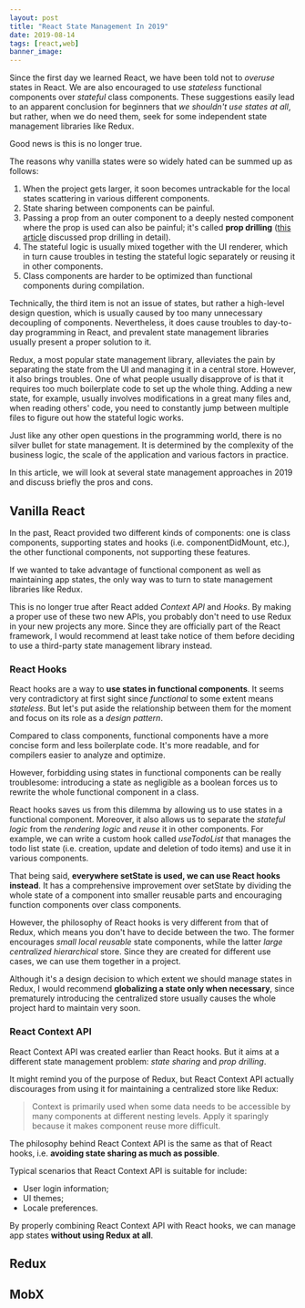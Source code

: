 ```yaml
---
layout: post
title: "React State Management In 2019"
date: 2019-08-14
tags: [react,web]
banner_image:
---
```


Since the first day we learned React, we have been told not to *overuse* states
in React. We are also encouraged to use *stateless* functional components over
*stateful* class components. These suggestions easily lead to an apparent
conclusion for beginners that *we shouldn't use states at all*, but rather, when
we do need them, seek for some independent state management libraries like
Redux.

Good news is this is no longer true.

<!--more-->

The reasons why vanilla states were so widely hated can be summed up as follows:

1. When the project gets larger, it soon becomes untrackable for the local
   states scattering in various different components.
2. State sharing between components can be painful.
3. Passing a prop from an outer component to a deeply nested component where the
   prop is used can also be painful; it's called **prop
   drilling** ([this article][prop-drilling] discussed prop drilling in detail).
4. The stateful logic is usually mixed together with the UI renderer, which in
   turn cause troubles in testing the stateful logic separately or reusing it in
   other components.
5. Class components are harder to be optimized than functional components during
   compilation.

Technically, the third item is not an issue of states, but rather a high-level
design question, which is usually caused by too many unnecessary decoupling of
components. Nevertheless, it does cause troubles to day-to-day programming in
React, and prevalent state management libraries usually present a proper
solution to it.

Redux, a most popular state management library, alleviates the pain
by separating the state from the UI and managing it in a central store. However,
it also brings troubles. One of what people usually disapprove of is that it
requires too much boilerplate code to set up the whole thing. Adding a new
state, for example, usually involves modifications in a great many files and,
when reading others' code, you need to constantly jump between multiple files to
figure out how the stateful logic works.

Just like any other open questions in the programming world, there is no silver
bullet for state management. It is determined by the complexity of the business
logic, the scale of the application and various factors in practice.

In this article, we will look at several state management approaches in 2019 and
discuss briefly the pros and cons.

## Vanilla React

In the past, React provided two different kinds of components: one is class
components, supporting states and hooks (i.e. componentDidMount, etc.), the
other functional components, not supporting these features.

If we wanted to take advantage of functional component as well as maintaining
app states, the only way was to turn to state management libraries like Redux.

This is no longer true after React added *Context API* and *Hooks*. By making a
proper use of these two new APIs, you probably don't need to use Redux in your
new projects any more. Since they are officially part of the React framework, I
would recommend at least take notice of them before deciding to use a
third-party state management library instead.

### React Hooks

React hooks are a way to **use states in functional components**. It seems very
contradictory at first sight since *functional* to some extent means
*stateless*. But let's put aside the relationship between them for the moment
and focus on its role as a *design pattern*.

Compared to class components, functional components have a more concise form and
less boilerplate code. It's more readable, and for compilers easier to
analyze and optimize.

However, forbidding using states in functional components can be really
troublesome: introducing a state as negligible as a boolean forces us to
rewrite the whole functional component in a class.

React hooks saves us from this dilemma by allowing us to use states in a
functional component. Moreover, it also allows us to separate the *stateful
logic* from the *rendering logic* and *reuse* it in other components.
For example, we can write a custom hook called *useTodoList* that manages the
todo list state (i.e. creation, update and deletion of todo items) and use it in
various components.

That being said, **everywhere setState is used, we can use React hooks
instead**. It has a comprehensive improvement over setState by dividing the
whole state of a component into smaller reusable parts and encouraging function
components over class components.

However, the philosophy of React hooks is very different from that of Redux,
which means you don't have to decide between the two. The former encourages
*small local reusable* state components, while the latter *large centralized
hierarchical* store. Since they are created for different use cases, we can use
them together in a project.

Although it's a design decision to which extent we should manage states in
Redux, I would recommend **globalizing a state only when necessary**, since
prematurely introducing the centralized store usually causes the whole project
hard to maintain very soon.

### React Context API

React Context API was created earlier than React hooks. But it aims at a
different state management problem: *state sharing* and *prop drilling*.

It might remind you of the purpose of Redux, but React Context API actually
discourages from using it for maintaining a centralized store like Redux:

> Context is primarily used when some data needs to be accessible by many
> components at different nesting levels. Apply it sparingly because it makes
> component reuse more difficult.

The philosophy behind React Context API is the same as that of React hooks, i.e.
**avoiding state sharing as much as possible**.

Typical scenarios that React Context API is suitable for include:

- User login information;
- UI themes;
- Locale preferences.

By properly combining React Context API with React hooks, we can manage app
states **without using Redux at all**.

## Redux


## MobX

[prop-drilling]: https://kentcdodds.com/blog/prop-drilling
